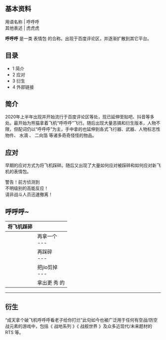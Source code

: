 **基本资料**  
---  
用语名称  |  呼呼呼   
其他表述  |  虎虎虎   
  
**呼呼呼** 是一类  表情包  的合称。出现于百度评论区，并逐渐扩散到其它平台。

##  目录

  * 1  简介 
  * 2  应对 
  * 3  衍生 
  * 4  外部链接 

##  简介

2020年上半年出现并开始流行于百度评论区等处，现已延伸至贴吧、抖音等多处。最开始为熊猫拿着飞机“呼呼呼”飞行。随后出现大量恶搞和衍生版本，人物不限，但配词仍以“呼呼呼”为主，手中拿的也延伸到各式飞行器、武器、人物标志性物件、
水滴  、  二向箔  等诸多奇奇怪怪的物品。

##  应对

早期的应对方式为将飞机踩碎。随后又出现了大量如何应对被踩碎和如何应对新飞机的表情包。

警告！前方侦测到  
不明级别的高能反应！  
请非战斗人员迅速撤离！

呼呼呼~  
---  
|  将飞机踩碎  ||
|---|---|
||  再拿一个  <br>---  |
||  再踩碎  <br>---  |
||  把jio剪掉  <br>---  |
||  拿出更  秀  的  |
---  
  
##  衍生

“成天拿个破飞机呼呼呼看老子给你打烂”此句如今也被广泛用于任何有空战/防空战元素的游戏中，包括《  战地系列  》《  战舰世界
》及众多近现代/未来题材的  RTS  等。

  